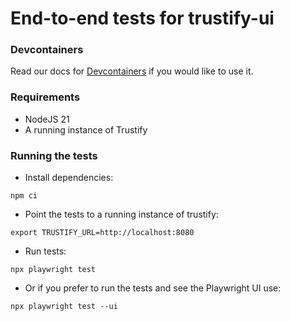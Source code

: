 # End-to-end tests for trustify-ui

### Devcontainers

Read our docs for [Devcontainers](./.devcontainer/README.md) if you would like to use it.

### Requirements

- NodeJS 21
- A running instance of Trustify

### Running the tests

- Install dependencies:

```shell
npm ci
```

- Point the tests to a running instance of trustify:

```shell
export TRUSTIFY_URL=http://localhost:8080
```

- Run tests:

```shell
npx playwright test
```

- Or if you prefer to run the tests and see the Playwright UI use:

```shell
npx playwright test --ui
```
